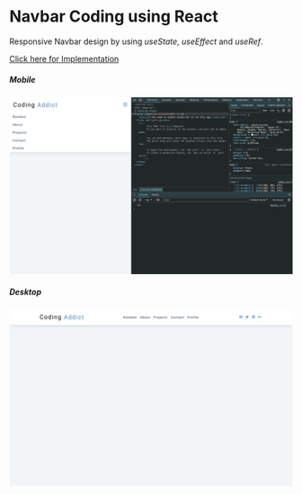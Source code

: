 # Navbar Coding using React

Responsive Navbar design by using *useState*, *useEffect* and *useRef*.

[Click here for Implementation](https://wda-react-projects-10-navbar.pages.dev/)

##### Mobile
![Navbar - Mobile](thumbnail-mob.png)

##### Desktop
![Navbar - Desktop](thumbnail-desktop.png)